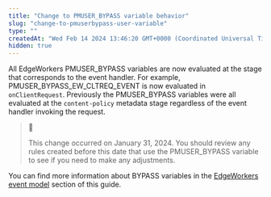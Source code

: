 ```yaml
---
title: "Change to PMUSER_BYPASS variable behavior"
slug: "change-to-pmuserbypass-user-variable"
type: ""
createdAt: "Wed Feb 14 2024 13:46:20 GMT+0000 (Coordinated Universal Time)"
hidden: true
---
```

All EdgeWorkers PMUSER_BYPASS variables are now evaluated at the stage that corresponds to the event handler. For example, PMUSER_BYPASS_EW_CLTREQ_EVENT is now evaluated in `onClientRequest`. Previously the PMUSER_BYPASS variables were all evaluated at the `content-policy` metadata stage regardless of the event handler invoking the request. 

> 📘 
> 
> This change occurred on January 31, 2024. You should review any rules created before this date that use the PMUSER_BYPASS variable to see if you need to make any adjustments.

You can find more information about BYPASS variables in the [EdgeWorkers event model](doc:event-handler-functions) section of this guide.